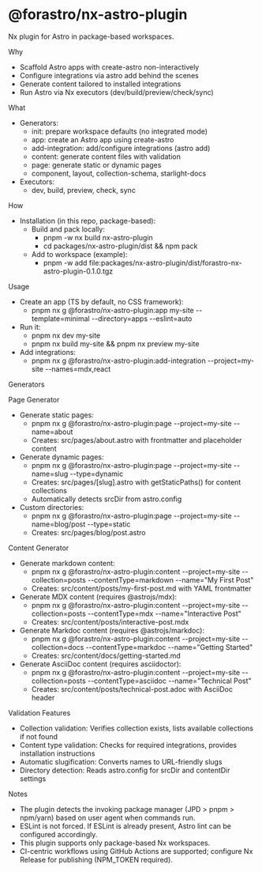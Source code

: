 # @forastro/nx-astro-plugin

Nx plugin for Astro in package-based workspaces.

Why
- Scaffold Astro apps with create-astro non-interactively
- Configure integrations via astro add behind the scenes
- Generate content tailored to installed integrations
- Run Astro via Nx executors (dev/build/preview/check/sync)

What
- Generators:
  - init: prepare workspace defaults (no integrated mode)
  - app: create an Astro app using create-astro
  - add-integration: add/configure integrations (astro add)
  - content: generate content files with validation
  - page: generate static or dynamic pages
  - component, layout, collection-schema, starlight-docs
- Executors:
  - dev, build, preview, check, sync

How
- Installation (in this repo, package-based):
  - Build and pack locally:
    - pnpm -w nx build nx-astro-plugin
    - cd packages/nx-astro-plugin/dist && npm pack
  - Add to workspace (example):
    - pnpm -w add file:packages/nx-astro-plugin/dist/forastro-nx-astro-plugin-0.1.0.tgz

Usage
- Create an app (TS by default, no CSS framework):
  - pnpm nx g @forastro/nx-astro-plugin:app my-site --template=minimal --directory=apps --eslint=auto
- Run it:
  - pnpm nx dev my-site
  - pnpm nx build my-site && pnpm nx preview my-site
- Add integrations:
  - pnpm nx g @forastro/nx-astro-plugin:add-integration --project=my-site --names=mdx,react

Generators

Page Generator
- Generate static pages:
  - pnpm nx g @forastro/nx-astro-plugin:page --project=my-site --name=about
  - Creates: src/pages/about.astro with frontmatter and placeholder content
- Generate dynamic pages:
  - pnpm nx g @forastro/nx-astro-plugin:page --project=my-site --name=slug --type=dynamic
  - Creates: src/pages/[slug].astro with getStaticPaths() for content collections
  - Automatically detects srcDir from astro.config
- Custom directories:
  - pnpm nx g @forastro/nx-astro-plugin:page --project=my-site --name=blog/post --type=static
  - Creates: src/pages/blog/post.astro

Content Generator
- Generate markdown content:
  - pnpm nx g @forastro/nx-astro-plugin:content --project=my-site --collection=posts --contentType=markdown --name="My First Post"
  - Creates: src/content/posts/my-first-post.md with YAML frontmatter
- Generate MDX content (requires @astrojs/mdx):
  - pnpm nx g @forastro/nx-astro-plugin:content --project=my-site --collection=posts --contentType=mdx --name="Interactive Post"
  - Creates: src/content/posts/interactive-post.mdx
- Generate Markdoc content (requires @astrojs/markdoc):
  - pnpm nx g @forastro/nx-astro-plugin:content --project=my-site --collection=docs --contentType=markdoc --name="Getting Started"
  - Creates: src/content/docs/getting-started.md
- Generate AsciiDoc content (requires asciidoctor):
  - pnpm nx g @forastro/nx-astro-plugin:content --project=my-site --collection=posts --contentType=asciidoc --name="Technical Post"
  - Creates: src/content/posts/technical-post.adoc with AsciiDoc header

Validation Features
- Collection validation: Verifies collection exists, lists available collections if not found
- Content type validation: Checks for required integrations, provides installation instructions
- Automatic slugification: Converts names to URL-friendly slugs
- Directory detection: Reads astro.config for srcDir and contentDir settings

Notes
- The plugin detects the invoking package manager (JPD > pnpm > npm/yarn) based on user agent when commands run.
- ESLint is not forced. If ESLint is already present, Astro lint can be configured accordingly.
- This plugin supports only package-based Nx workspaces.
- CI-centric workflows using GitHub Actions are supported; configure Nx Release for publishing (NPM_TOKEN required).